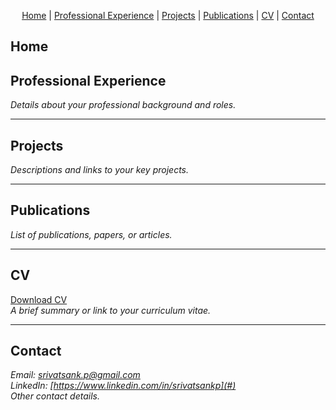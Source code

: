 <div align="center">

<a href="README.md">Home</a> |
<a href="pages/professional-experience.md">Professional Experience</a> |
<a href="pages/projects.md">Projects</a> |
<a href="pages/publications.md">Publications</a> |
<a href="pages/cv.md">CV</a> |
<a href="README.md">Contact</a>

</div>

## <a name="home"></a>Home



## <a name="professional-experience"></a>Professional Experience
*Details about your professional background and roles.*

---

## <a name="projects"></a>Projects
*Descriptions and links to your key projects.*

---

## <a name="publications"></a>Publications
*List of publications, papers, or articles.*

---

## <a name="cv"></a>CV
[Download CV](#)  
*A brief summary or link to your curriculum vitae.*

---

## <a name="contact"></a>Contact
*Email: srivatsank.p@gmail.com*  
*LinkedIn: [https://www.linkedin.com/in/srivatsankp](#)*  
*Other contact details.*
